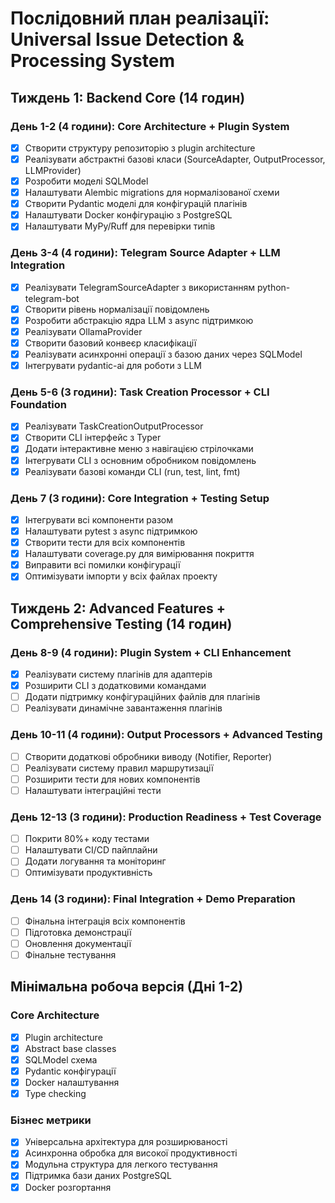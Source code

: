 # Послідовний план реалізації: Universal Issue Detection & Processing System

## Тиждень 1: Backend Core (14 годин)

### День 1-2 (4 години): Core Architecture + Plugin System
- [x] Створити структуру репозиторію з plugin architecture
- [x] Реалізувати абстрактні базові класи (SourceAdapter, OutputProcessor, LLMProvider)
- [x] Розробити моделі SQLModel
- [x] Налаштувати Alembic migrations для нормалізованої схеми
- [x] Створити Pydantic моделі для конфігурацій плагінів
- [x] Налаштувати Docker конфігурацію з PostgreSQL
- [x] Налаштувати MyPy/Ruff для перевірки типів

### День 3-4 (4 години): Telegram Source Adapter + LLM Integration
- [x] Реалізувати TelegramSourceAdapter з використанням python-telegram-bot
- [x] Створити рівень нормалізації повідомлень
- [x] Розробити абстракцію ядра LLM з async підтримкою
- [x] Реалізувати OllamaProvider
- [x] Створити базовий конвеєр класифікації
- [x] Реалізувати асинхронні операції з базою даних через SQLModel
- [x] Інтегрувати pydantic-ai для роботи з LLM

### День 5-6 (3 години): Task Creation Processor + CLI Foundation
- [x] Реалізувати TaskCreationOutputProcessor
- [x] Створити CLI інтерфейс з Typer
- [x] Додати інтерактивне меню з навігацією стрілочками
- [x] Інтегрувати CLI з основним обробником повідомлень
- [x] Реалізувати базові команди CLI (run, test, lint, fmt)

### День 7 (3 години): Core Integration + Testing Setup
- [x] Інтегрувати всі компоненти разом
- [x] Налаштувати pytest з async підтримкою
- [x] Створити тести для всіх компонентів
- [x] Налаштувати coverage.py для вимірювання покриття
- [x] Виправити всі помилки конфігурації
- [x] Оптимізувати імпорти у всіх файлах проекту

## Тиждень 2: Advanced Features + Comprehensive Testing (14 годин)

### День 8-9 (4 години): Plugin System + CLI Enhancement
- [x] Реалізувати систему плагінів для адаптерів
- [x] Розширити CLI з додатковими командами
- [ ] Додати підтримку конфігураційних файлів для плагінів
- [ ] Реалізувати динамічне завантаження плагінів

### День 10-11 (4 години): Output Processors + Advanced Testing
- [ ] Створити додаткові обробники виводу (Notifier, Reporter)
- [ ] Реалізувати систему правил маршрутизації
- [ ] Розширити тести для нових компонентів
- [ ] Налаштувати інтеграційні тести

### День 12-13 (3 години): Production Readiness + Test Coverage
- [ ] Покрити 80%+ коду тестами
- [ ] Налаштувати CI/CD пайплайни
- [ ] Додати логування та моніторинг
- [ ] Оптимізувати продуктивність

### День 14 (3 години): Final Integration + Demo Preparation
- [ ] Фінальна інтеграція всіх компонентів
- [ ] Підготовка демонстрації
- [ ] Оновлення документації
- [ ] Фінальне тестування

## Мінімальна робоча версія (Дні 1-2)

### Core Architecture
- [x] Plugin architecture
- [x] Abstract base classes
- [x] SQLModel схема
- [x] Pydantic конфігурації
- [x] Docker налаштування
- [x] Type checking

### Бізнес метрики
- [x] Універсальна архітектура для розширюваності
- [x] Асинхронна обробка для високої продуктивності
- [x] Модульна структура для легкого тестування
- [x] Підтримка бази даних PostgreSQL
- [x] Docker розгортання